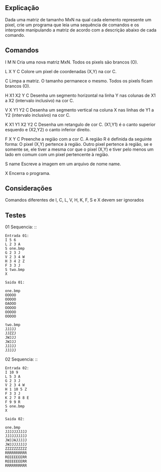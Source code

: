 Explicação
----------
Dada uma matriz de tamanho MxN na qual cada elemento represente um pixel, crie
um programa que leia uma sequência de comandos e os interprete manipulando a
matriz de acordo com a descrição abaixo de cada comando.

Comandos
--------
I M N
Cria uma nova matriz MxN. Todos os pixels são brancos (O).

L X Y C
Colore um pixel de coordenadas (X,Y) na cor C.

C
Limpa a matriz. O tamanho permanece o mesmo. Todos os pixels ficam brancos (O).

H X1 X2 Y C
Desenha um segmento horizontal na linha Y nas colunas de X1 a X2 (intervalo
inclusivo) na cor C.

V X Y1 Y2 C
Desenha um segmento vertical na coluna X nas linhas de Y1 a Y2 (intervalo
inclusivo) na cor C.

K X1 Y1 X2 Y2 C
Desenha um retangulo de cor C. (X1,Y1) é o canto superior esquerdo e (X2,Y2) o
canto inferior direito.

F X Y C
Preenche a região com a cor C. A região R é definida da seguinte forma:
O pixel (X,Y) pertence à região. Outro pixel pertence à região, se e somente se,
ele tiver a mesma cor que o pixel (X,Y) e tiver pelo menos um lado em comum com
um pixel pertencente à região.

S name
Escreve a imagem em um arquivo de nome name.

X
Encerra o programa.

Considerações
-------------
Comandos diferentes de I, C, L, V, H, K, F, S e X devem ser ignorados

Testes
------

01 Sequencia: ::

	Entrada 01:
	I 5 6
	L 2 3 A
	S one.bmp
	G 2 3 J
	V 2 3 4 W
	H 3 4 2 Z
	F 3 3 J
	S two.bmp
	X

	Saida 01:

	one.bmp
	OOOOO
	OOOOO
	OAOOO
	OOOOO
	OOOOO
	OOOOO

	two.bmp
	JJJJJ
	JJZZJ
	JWJJJ
	JWJJJ
	JJJJJ
	JJJJJ

02 Sequencia: ::

	Entrada 02:
	I 10 9
	L 5 3 A
	G 2 3 J
	V 2 3 4 W
	H 1 10 5 Z
	F 3 3 J
	K 2 7 8 8 E
	F 9 9 R
	S one.bmp
	X
	
	Saida 02:
	
	one.bmp
	JJJJJJJJJJ
	JJJJJJJJJJ
	JWJJAJJJJJ
	JWJJJJJJJJ
	ZZZZZZZZZZ
	RRRRRRRRRR
	REEEEEEERR
	REEEEEEERR
	RRRRRRRRRR
